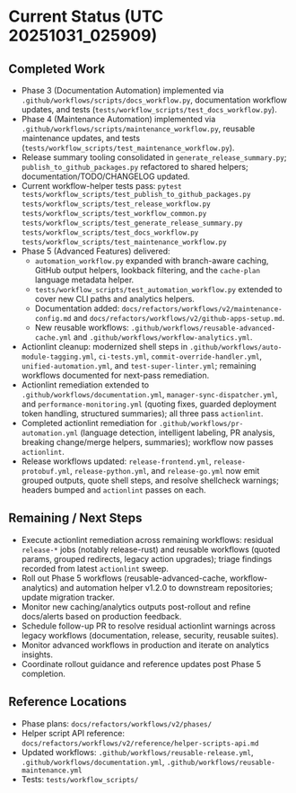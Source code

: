 # Current Status (UTC 20251031_025909)

## Completed Work

- Phase 3 (Documentation Automation) implemented via `.github/workflows/scripts/docs_workflow.py`, documentation workflow updates, and tests (`tests/workflow_scripts/test_docs_workflow.py`).
- Phase 4 (Maintenance Automation) implemented via `.github/workflows/scripts/maintenance_workflow.py`, reusable maintenance updates, and tests (`tests/workflow_scripts/test_maintenance_workflow.py`).
- Release summary tooling consolidated in `generate_release_summary.py`; `publish_to_github_packages.py` refactored to shared helpers; documentation/TODO/CHANGELOG updated.
- Current workflow-helper tests pass:
  `pytest tests/workflow_scripts/test_publish_to_github_packages.py`
  `tests/workflow_scripts/test_release_workflow.py`
  `tests/workflow_scripts/test_workflow_common.py`
  `tests/workflow_scripts/test_generate_release_summary.py`
  `tests/workflow_scripts/test_docs_workflow.py`
  `tests/workflow_scripts/test_maintenance_workflow.py`
- Phase 5 (Advanced Features) delivered:
  - `automation_workflow.py` expanded with branch-aware caching, GitHub output helpers, lookback filtering, and the `cache-plan` language metadata helper.
  - `tests/workflow_scripts/test_automation_workflow.py` extended to cover new CLI paths and analytics helpers.
  - Documentation added: `docs/refactors/workflows/v2/maintenance-config.md` and `docs/refactors/workflows/v2/github-apps-setup.md`.
  - New reusable workflows: `.github/workflows/reusable-advanced-cache.yml` and `.github/workflows/workflow-analytics.yml`.
- Actionlint cleanup: modernized shell steps in `.github/workflows/auto-module-tagging.yml`, `ci-tests.yml`, `commit-override-handler.yml`, `unified-automation.yml`, and `test-super-linter.yml`; remaining workflows documented for next-pass remediation.
- Actionlint remediation extended to `.github/workflows/documentation.yml`, `manager-sync-dispatcher.yml`, and `performance-monitoring.yml` (quoting fixes, guarded deployment token handling, structured summaries); all three pass `actionlint`.
- Completed actionlint remediation for `.github/workflows/pr-automation.yml` (language detection, intelligent labeling, PR analysis, breaking change/merge helpers, summaries); workflow now passes `actionlint`.
- Release workflows updated: `release-frontend.yml`, `release-protobuf.yml`, `release-python.yml`, and `release-go.yml` now emit grouped outputs, quote shell steps, and resolve shellcheck warnings; headers bumped and `actionlint` passes on each.

## Remaining / Next Steps

- Execute actionlint remediation across remaining workflows: residual `release-*` jobs (notably release-rust) and reusable workflows (quoted params, grouped redirects, legacy action upgrades); triage findings recorded from latest `actionlint` sweep.
- Roll out Phase 5 workflows (reusable-advanced-cache, workflow-analytics) and automation helper v1.2.0 to downstream repositories; update migration tracker.
- Monitor new caching/analytics outputs post-rollout and refine docs/alerts based on production feedback.
- Schedule follow-up PR to resolve residual actionlint warnings across legacy workflows (documentation, release, security, reusable suites).
- Monitor advanced workflows in production and iterate on analytics insights.
- Coordinate rollout guidance and reference updates post Phase 5 completion.

## Reference Locations

- Phase plans: `docs/refactors/workflows/v2/phases/`
- Helper script API reference: `docs/refactors/workflows/v2/reference/helper-scripts-api.md`
- Updated workflows: `.github/workflows/reusable-release.yml`, `.github/workflows/documentation.yml`, `.github/workflows/reusable-maintenance.yml`
- Tests: `tests/workflow_scripts/`
